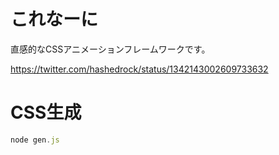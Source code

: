 # これなーに

直感的なCSSアニメーションフレームワークです。

https://twitter.com/hashedrock/status/1342143002609733632

# CSS生成

```js
node gen.js
```

